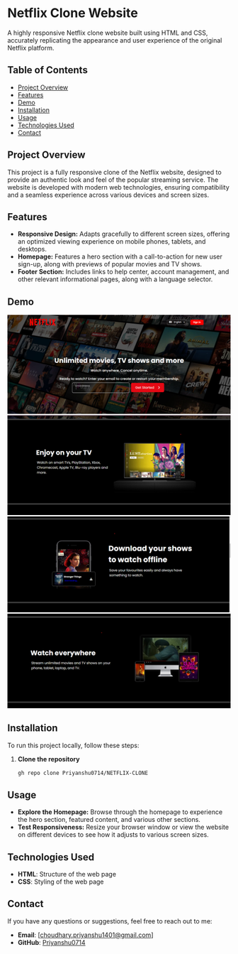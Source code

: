 # Netflix Clone Website

A highly responsive Netflix clone website built using HTML and CSS, accurately replicating the appearance and user experience of the original Netflix platform.

## Table of Contents

- [Project Overview](#Project-Overview)
- [Features](#features)
- [Demo](#demo)
- [Installation](#installation)
- [Usage](#usage)
- [Technologies Used](#technologies-used)
- [Contact](#contact)

## Project Overview

This project is a fully responsive clone of the Netflix website, designed to provide an authentic look and feel of the popular streaming service. The website is developed with modern web technologies, ensuring compatibility and a seamless experience across various devices and screen sizes.

## Features

- **Responsive Design:** Adapts gracefully to different screen sizes, offering an optimized viewing experience on mobile phones, tablets, and desktops.
- **Homepage:** Features a hero section with a call-to-action for new user sign-up, along with previews of popular movies and TV shows.
- **Footer Section:** Includes links to help center, account management, and other relevant informational pages, along with a language selector.

## Demo

![NETFLIX Clone](https://github.com/Priyanshu0714/NETFLIX-CLONE/blob/main/img1.png)
![MORE IMAGES](https://github.com/Priyanshu0714/NETFLIX-CLONE/blob/main/img2.png)
![](https://github.com/Priyanshu0714/NETFLIX-CLONE/blob/main/img3.png)
![](https://github.com/Priyanshu0714/NETFLIX-CLONE/blob/main/img4.png)


## Installation

To run this project locally, follow these steps:

1. **Clone the repository**
   ```bash
   gh repo clone Priyanshu0714/NETFLIX-CLONE


## Usage

- **Explore the Homepage:** Browse through the homepage to experience the hero section, featured content, and various other sections.
- **Test Responsiveness:** Resize your browser window or view the website on different devices to see how it adjusts to various screen sizes.

## Technologies Used

- **HTML**: Structure of the web page
- **CSS**: Styling of the web page

## Contact

If you have any questions or suggestions, feel free to reach out to me:

- **Email**: [choudhary.priyanshu1401@gmail.com]
- **GitHub**: [Priyanshu0714](https://github.com/Priyanshu0714)

